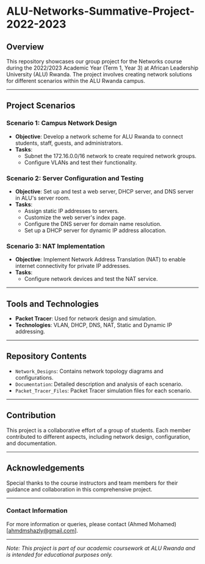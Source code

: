 # ALU-Networks-Summative-Project-2022-2023

## Overview
This repository showcases our group project for the Networks course during the 2022/2023 Academic Year (Term 1, Year 3) at African Leadership University (ALU) Rwanda. The project involves creating network solutions for different scenarios within the ALU Rwanda campus.

---

## Project Scenarios

### Scenario 1: Campus Network Design
- **Objective**: Develop a network scheme for ALU Rwanda to connect students, staff, guests, and administrators.
- **Tasks**:
  - Subnet the 172.16.0.0/16 network to create required network groups.
  - Configure VLANs and test their functionality.

### Scenario 2: Server Configuration and Testing
- **Objective**: Set up and test a web server, DHCP server, and DNS server in ALU's server room.
- **Tasks**:
  - Assign static IP addresses to servers.
  - Customize the web server's index page.
  - Configure the DNS server for domain name resolution.
  - Set up a DHCP server for dynamic IP address allocation.

### Scenario 3: NAT Implementation
- **Objective**: Implement Network Address Translation (NAT) to enable internet connectivity for private IP addresses.
- **Tasks**:
  - Configure network devices and test the NAT service.

---

## Tools and Technologies
- **Packet Tracer**: Used for network design and simulation.
- **Technologies**: VLAN, DHCP, DNS, NAT, Static and Dynamic IP addressing.

---

## Repository Contents
- `Network_Designs`: Contains network topology diagrams and configurations.
- `Documentation`: Detailed description and analysis of each scenario.
- `Packet_Tracer_Files`: Packet Tracer simulation files for each scenario.

---

## Contribution
This project is a collaborative effort of a group of students. Each member contributed to different aspects, including network design, configuration, and documentation.

---

## Acknowledgements
Special thanks to the course instructors and team members for their guidance and collaboration in this comprehensive project.

---

### Contact Information
For more information or queries, please contact (Ahmed Mohamed)[ahmdmshazly@gmail.com].

---

*Note: This project is part of our academic coursework at ALU Rwanda and is intended for educational purposes only.*
